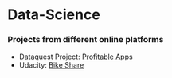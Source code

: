 # Data-Science

### Projects from different online platforms 

- Dataquest Project: [Profitable Apps](https://github.com/Hancullen/Data-Science/blob/master/Profitable_Apps/Profitable_Apps.ipynb) 
- Udacity: [Bike Share](https://github.com/Hancullen/Data-Science/tree/master/Explore_Bike_Share)


